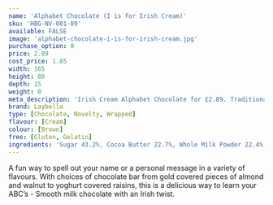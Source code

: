 ```yaml
---
name: 'Alphabet Chocolate (I is for Irish Cream)'
sku: 'HBG-NV-001-09'
available: FALSE
image: 'alphabet-chocolate-i-is-for-irish-cream.jpg'
purchase_option: 0
price: 2.89
cost_price: 1.85
width: 165
height: 80
depth: 15
weight: 0
meta_description: 'Irish Cream Alphabet Chocolate for £2.89. Traditional sweet treats and more at Humbugs Confectionery Store. Specialists in satisfying your sweet tooth!'
brand: Laybella
type: [Chocolate, Novelty, Wrapped]
flavour: [Cream]
colour: [Brown]
free: [Gluten, Gelatin]
ingredients: 'Sugar 43.2%, Cocoa Butter 22.7%, Whole Milk Powder 22.4%, Cocoa Mass 11.2%, Soy Lecithin 0.5%, Flavouring: Natural Vanilla, Milk Proteins: Lactose, Emulsifier: Soy Lecithin (E322), Natural and Artificial Flavours, Sweet Almond Oil, Caprylic and Capric Triglycerides'
---
```

A fun way to spell out your name or a personal message in a variety of flavours. With choices of chocolate bar from gold covered pieces of almond and walnut to yoghurt covered raisins, this is a delicious way to learn your ABC’s - Smooth milk chocolate with an Irish twist.